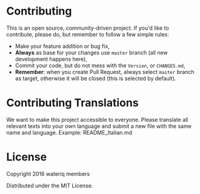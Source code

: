 # Contributing

This is an open source, community-driven project. If you'd like to contribute,
please do, but remember to follow a few simple rules:

- Make your feature addition or bug fix,
- __Always__ as base for your changes use `master` branch (all new development
  happens here),
- Commit your code, but do not mess with the `Version`, or
  `CHANGES.md`,
- __Remember__: when you create Pull Request, always select `master` branch as
  target, otherwise it will be closed (this is selected by default).

# Contributing Translations

We want to make this project accessible to everyone. Please translate all relevant
texts into your own language and submit a new file with the same name and language.
Example: README_Italian.md

# License

Copyright 2016 wateriq members

Distributed under the MIT License.
